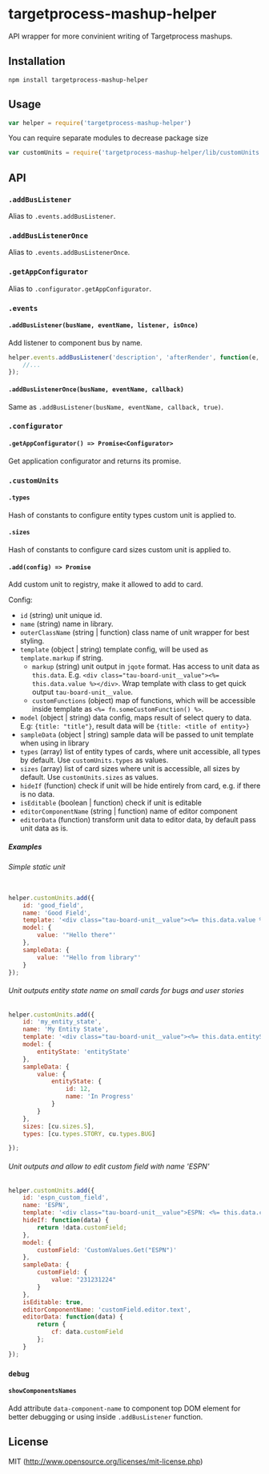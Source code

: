 # targetprocess-mashup-helper

API wrapper for more convinient writing of Targetprocess mashups.

## Installation

`npm install targetprocess-mashup-helper`

## Usage

```js
var helper = require('targetprocess-mashup-helper')
```

You can require separate modules to decrease package size

```js
var customUnits = require('targetprocess-mashup-helper/lib/customUnits')
```


## API

### `.addBusListener`

Alias to `.events.addBusListener`.

### `.addBusListenerOnce`

Alias to `.events.addBusListenerOnce`.

### `.getAppConfigurator`

Alias to `.configurator.getAppConfigurator`.

### `.events`

#### `.addBusListener(busName, eventName, listener, isOnce)`

Add listener to component bus by name.

```js
helper.events.addBusListener('description', 'afterRender', function(e, renderData) {
    //...
});
```

#### `.addBusListenerOnce(busName, eventName, callback)`

Same as `.addBusListener(busName, eventName, callback, true)`.

### `.configurator`

#### `.getAppConfigurator() => Promise<Configurator>`

Get application configurator and returns its promise.

### `.customUnits`

#### `.types` 

Hash of constants to configure entity types custom unit is applied to.

#### `.sizes` 

Hash of constants to configure card sizes custom unit is applied to.

#### `.add(config) => Promise`

Add custom unit to registry, make it allowed to add to card.

Config:

* `id` (string) unit unique id.
* `name` (string) name in library.
* `outerClassName` (string | function) class name of unit wrapper for best styling.
* `template` (object | string) template config, will be used as `template.markup` if string.
    * `markup` (string) unit output in `jqote` format. Has access to unit data as `this.data`. E.g. `<div class="tau-board-unit__value"><%= this.data.value %></div>`. Wrap template with class to get quick output `tau-board-unit__value`.
    * `customFunctions` (object) map of functions, which will be accessible inside template as `<%= fn.someCustomFunction() %>`. 
* `model` (object | string) data config, maps result of select query to data. E.g: `{title: "title"}`, result data will be `{title: <title of entity>}`
* `sampleData` (object | string) sample data will be passed to unit template when using in library
* `types` (array) list of entity types of cards, where unit accessible, all types by default. Use `customUnits.types` as values.
* `sizes` (array) list of card sizes where unit is accessible, all sizes by default. Use `customUnits.sizes` as values.
* `hideIf` (function) check if unit will be hide entirely from card, e.g. if there is no data.
* `isEditable` (boolean | function) check if unit is editable
* `editorComponentName` (string | function) name of editor component
* `editorData` (function) transform unit data to editor data, by default pass unit data as is.

##### Examples

###### Simple static unit

```js

helper.customUnits.add({
    id: 'good_field',
    name: 'Good Field',
    template: '<div class="tau-board-unit__value"><%= this.data.value %></div>',
    model: {
        value: '"Hello there"'
    },
    sampleData: {
        value: '"Hello from library"'    
    }
});
```

###### Unit outputs entity state name on small cards for bugs and user stories

```js
helper.customUnits.add({
    id: 'my_entity_state',
    name: 'My Entity State',
    template: '<div class="tau-board-unit__value"><%= this.data.entityState.id %> <%= this.data.entityState.name %></div>',
    model: {
        entityState: 'entityState'
    },
    sampleData: {
        value: {
            entityState: {
                id: 12,
                name: 'In Progress'
            }
        }
    },
    sizes: [cu.sizes.S],
    types: [cu.types.STORY, cu.types.BUG]

});
```

###### Unit outputs and allow to edit custom field with name 'ESPN'

```js
helper.customUnits.add({
    id: 'espn_custom_field',
    name: 'ESPN',
    template: '<div class="tau-board-unit__value">ESPN: <%= this.data.customField.value %></div>',
    hideIf: function(data) {
        return !data.customField;
    },
    model: {
        customField: 'CustomValues.Get("ESPN")'
    },
    sampleData: {
        customField: {
            value: "231231224"
        }
    },
    isEditable: true,
    editorComponentName: 'customField.editor.text',
    editorData: function(data) {
        return {
            cf: data.customField
        };
    }
});
```

### `debug`

#### `showComponentsNames`

Add attribute `data-component-name` to component top DOM element for better debugging or using inside `.addBusListener` function.

## License

MIT (http://www.opensource.org/licenses/mit-license.php)

